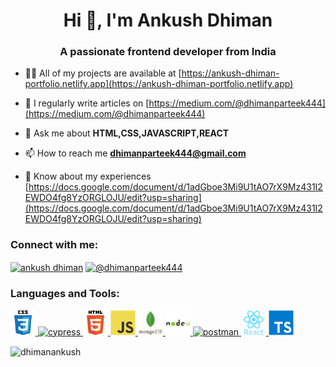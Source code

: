 
<h1 align="center">Hi 👋, I'm Ankush Dhiman</h1>
<h3 align="center">A passionate frontend developer from India</h3>

- 👨‍💻 All of my projects are available at [https://ankush-dhiman-portfolio.netlify.app](https://ankush-dhiman-portfolio.netlify.app)

- 📝 I regularly write articles on [https://medium.com/@dhimanparteek444](https://medium.com/@dhimanparteek444)

- 💬 Ask me about **HTML,CSS,JAVASCRIPT,REACT**

- 📫 How to reach me **dhimanparteek444@gmail.com**

- 📄 Know about my experiences [https://docs.google.com/document/d/1adGboe3Mi9U1tAO7rX9Mz431I2EWDO4fg8YzORGLOJU/edit?usp=sharing](https://docs.google.com/document/d/1adGboe3Mi9U1tAO7rX9Mz431I2EWDO4fg8YzORGLOJU/edit?usp=sharing)

<h3 align="left">Connect with me:</h3>
<p align="left">
<a href="https://linkedin.com/in/ankush dhiman" target="blank"><img align="center" src="https://raw.githubusercontent.com/rahuldkjain/github-profile-readme-generator/master/src/images/icons/Social/linked-in-alt.svg" alt="ankush dhiman" height="30" width="40" /></a>
<a href="https://medium.com/@dhimanparteek444" target="blank"><img align="center" src="https://raw.githubusercontent.com/rahuldkjain/github-profile-readme-generator/master/src/images/icons/Social/medium.svg" alt="@dhimanparteek444" height="30" width="40" /></a>
</p>

<h3 align="left">Languages and Tools:</h3>
<p align="left"> <a href="https://www.w3schools.com/css/" target="_blank" rel="noreferrer"> <img src="https://raw.githubusercontent.com/devicons/devicon/master/icons/css3/css3-original-wordmark.svg" alt="css3" width="40" height="40"/> </a> <a href="https://www.cypress.io" target="_blank" rel="noreferrer"> <img src="https://raw.githubusercontent.com/simple-icons/simple-icons/6e46ec1fc23b60c8fd0d2f2ff46db82e16dbd75f/icons/cypress.svg" alt="cypress" width="40" height="40"/> </a> <a href="https://www.w3.org/html/" target="_blank" rel="noreferrer"> <img src="https://raw.githubusercontent.com/devicons/devicon/master/icons/html5/html5-original-wordmark.svg" alt="html5" width="40" height="40"/> </a> <a href="https://developer.mozilla.org/en-US/docs/Web/JavaScript" target="_blank" rel="noreferrer"> <img src="https://raw.githubusercontent.com/devicons/devicon/master/icons/javascript/javascript-original.svg" alt="javascript" width="40" height="40"/> </a> <a href="https://www.mongodb.com/" target="_blank" rel="noreferrer"> <img src="https://raw.githubusercontent.com/devicons/devicon/master/icons/mongodb/mongodb-original-wordmark.svg" alt="mongodb" width="40" height="40"/> </a> <a href="https://nodejs.org" target="_blank" rel="noreferrer"> <img src="https://raw.githubusercontent.com/devicons/devicon/master/icons/nodejs/nodejs-original-wordmark.svg" alt="nodejs" width="40" height="40"/> </a> <a href="https://postman.com" target="_blank" rel="noreferrer"> <img src="https://www.vectorlogo.zone/logos/getpostman/getpostman-icon.svg" alt="postman" width="40" height="40"/> </a> <a href="https://reactjs.org/" target="_blank" rel="noreferrer"> <img src="https://raw.githubusercontent.com/devicons/devicon/master/icons/react/react-original-wordmark.svg" alt="react" width="40" height="40"/> </a> <a href="https://www.typescriptlang.org/" target="_blank" rel="noreferrer"> <img src="https://raw.githubusercontent.com/devicons/devicon/master/icons/typescript/typescript-original.svg" alt="typescript" width="40" height="40"/> </a> </p>

<p><img align="center" src="https://github-readme-stats.vercel.app/api/top-langs?username=dhimanankush&show_icons=true&locale=en&layout=compact" alt="dhimanankush" /></p>

